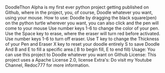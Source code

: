 DoodleThon Alpha is my first ever python project getting published on Github, where in the project, you, of course, Doodle whatever you want, using your mouse.
How to use: Doodle by dragging the black square(pen) on the python turtle wherever you want, you can also click and the pen will come to your mouse
Use number keys 1-6 to change the color of your pen.
Use the Space key to erase, where the eraser will turn red before activated. Use number keys 1-6 to turn off eraser.
Use T key to change the Thickness of your Pen and Eraser
X key to reset your doodle entirely
S to save Doodle
And B and E to fill a specific area.( B to begin fill, E to end fill)
Usage: You can use this project to Doodle whatever you want on Github
License: This project uses a Apache License 2.0, license
Extra's: Do visit my Youtube Channel, Redoc777 for more information.
